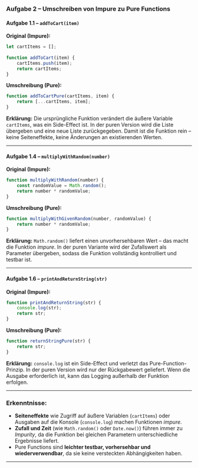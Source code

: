 ### Aufgabe 2 – Umschreiben von Impure zu Pure Functions
 
#### Aufgabe 1.1 – `addToCart(item)`
**Original (Impure):**
```javascript
let cartItems = [];
 
function addToCart(item) {
    cartItems.push(item);
    return cartItems;
}
```
 
**Umschreibung (Pure):**
```javascript
function addToCartPure(cartItems, item) {
    return [...cartItems, item];
}
```
 
**Erklärung:**
Die ursprüngliche Funktion verändert die äußere Variable `cartItems`, was ein Side-Effect ist. In der puren Version wird die Liste übergeben und eine neue Liste zurückgegeben. Damit ist die Funktion rein – keine Seiteneffekte, keine Änderungen an existierenden Werten.
 
---
 
#### Aufgabe 1.4 – `multiplyWithRandom(number)`
**Original (Impure):**
```javascript
function multiplyWithRandom(number) {
    const randomValue = Math.random();
    return number * randomValue;
}
```
 
**Umschreibung (Pure):**
```javascript
function multiplyWithGivenRandom(number, randomValue) {
    return number * randomValue;
}
```
 
**Erklärung:**
`Math.random()` liefert einen unvorhersehbaren Wert – das macht die Funktion *impure*. In der puren Variante wird der Zufallswert als Parameter übergeben, sodass die Funktion vollständig kontrolliert und testbar ist.
 
---
 
#### Aufgabe 1.6 – `printAndReturnString(str)`
**Original (Impure):**
```javascript
function printAndReturnString(str) {
    console.log(str);
    return str;
}
```
 
**Umschreibung (Pure):**
```javascript
function returnStringPure(str) {
    return str;
}
```
 
**Erklärung:**
`console.log` ist ein Side-Effect und verletzt das Pure-Function-Prinzip. In der puren Version wird nur der Rückgabewert geliefert. Wenn die Ausgabe erforderlich ist, kann das Logging außerhalb der Funktion erfolgen.
 
---
 
### Erkenntnisse:
 
- **Seiteneffekte** wie Zugriff auf äußere Variablen (`cartItems`) oder Ausgaben auf die Konsole (`console.log`) machen Funktionen *impure*.
- **Zufall und Zeit** (wie `Math.random()` oder `Date.now()`) führen immer zu *Impurity*, da die Funktion bei gleichen Parametern unterschiedliche Ergebnisse liefert.
- Pure Functions sind **leichter testbar, vorhersehbar und wiederverwendbar**, da sie keine versteckten Abhängigkeiten haben.
 
---